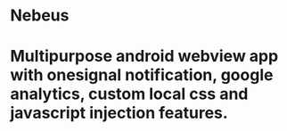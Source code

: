 # Nebeus

# Multipurpose android webview app with onesignal notification, google analytics, custom local css and javascript injection features.

